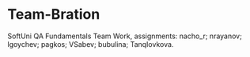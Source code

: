 # Team-Bration
SoftUni QA Fundamentals Team Work, assignments:
nacho_r; nrayanov; lgoychev; pagkos; VSabev; bubulina; TanqIovkova.
